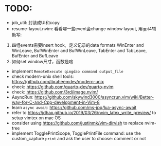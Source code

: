 # TODO: 
- job_util: 封装成UI和copy
- resume-layout.nvim: 看看哪一些event会change window layout, 用gpt4辅助写:
1. 四组events需要insert hook，定义记录的data formats
WinEnter and WinLeave, BufWinEnter and BufWinLeave, TabEnter and TabLeave, BufEnter and BufLeave
2. 如何set window尺寸，函数是啥
- implement `RemoteExecute qingdao command output_file`
- check modern-unix shell tools: https://github.com/ibraheemdev/modern-unix
- check: https://github.com/quarto-dev/quarto-nvim
- check: https://github.com/3rd/image.nvim/
- AsyncRun: https://github.com/skywind3000/asyncrun.vim/wiki/Better-way-for-C-and-Cpp-development-in-Vim-8
- learn `async await`: https://github.com/ms-jpq/lua-async-await
- refer to https://jdhao.github.io/2019/03/26/nvim_latex_write_preview/ to setup vimtex on mac OS
- consider using https://github.com/justinmk/vim-dirvish to replace nvim-tree
- implement TogglePrintScope, TogglePrintFile command: use the custom_capture `print` and ask the user to choose: comment or not
